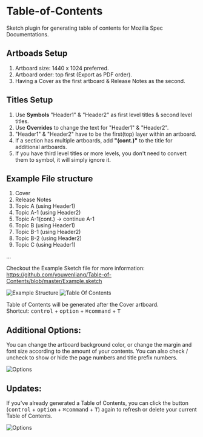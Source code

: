 # Table-of-Contents
Sketch plugin for generating table of contents for Mozilla Spec Documentations.

## Artboads Setup
1. Artboard size: 1440 x 1024 preferred.
2. Artboard order: top first (Export as PDF order).
3. Having a Cover as the first artboard & Release Notes as the second.

## Titles Setup
1. Use **Symbols** "Header1" & "Header2" as first level titles & second level titles.
2. Use **Overrides** to change the text for "Header1" & "Header2".
3. "Header1" & "Header2" have to be the first(top) layer within an artboard.
4. If a section has multiple artboards, add **"(cont.)"** to the title for additional artboards.
5. If you have third level titles or more levels, you don't need to convert them to symbol, it will simply ignore it.

## Example File structure
1. Cover
2. Release Notes
3. Topic A (using Header1)
4. Topic A-1 (using Header2)
5. Topic A-1(cont.) -> continue A-1
6. Topic B (using Header1)
7. Topic B-1 (using Header2)
8. Topic B-2 (using Header2)  
9. Topic C (using Header1)  
  
...  
  
Checkout the Example Sketch file for more information: https://github.com/youwenliang/Table-of-Contents/blob/master/Example.sketch

![Example Structure](https://github.com/youwenliang/Table-of-Contents/blob/master/Images/Sketch%20Artboards.png)
![Table Of Contents](https://github.com/youwenliang/Table-of-Contents/blob/master/Images/Sketch%20Arboards1.png)

Table of Contents will be generated after the Cover artboard.  
Shortcut: <kbd>control</kbd> + <kbd>option</kbd> + <kbd>⌘command</kbd> + <kbd>T</kbd>

## Additional Options:  
You can change the artboard background color, or change the margin and font size according to the amount of your contents.
You can also check / uncheck to show or hide the page numbers and title prefix numbers.

![Options](https://github.com/youwenliang/Table-of-Contents/blob/master/Images/Sketch%20Options.png)


## Updates: 
If you've already generated a Table of Contents, you can click the button (<kbd>control</kbd> + <kbd>option</kbd> + <kbd>⌘command</kbd> + <kbd>T</kbd>) again to refresh or delete your current Table of Contents.

![Options](https://github.com/youwenliang/Table-of-Contents/blob/master/Images/Sketch%20Options1.png)

